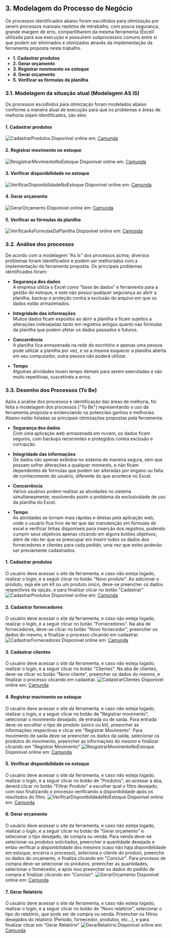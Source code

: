 ## 3. Modelagem do Processo de Negócio
Os processos identificados abaixo foram escolhidos para otimização por serem processos manuais repletos de retrabalho, com pouca segurança, grande margem de erro, compartilharem da mesma ferramenta (Excel) utilizada para sua execução e possuírem subprocessos comuns entre si que podem ser eliminados e otimizados através da implementação da ferramenta proposta neste trabalho.  
- **1. Cadastrar produtos**
- **2. Gerar orçamento**
- **3. Registrar movimento no estoque**
- **4. Gerar orçamento**
- **5. Verificar as fórmulas da planilha**

### 3.1. Modelagem da situação atual (Modelagem AS IS)
Os processos escolhidos para otimização foram modelados abaixo conforme a maneira atual de execução para que os problemas e áreas de melhoria sejam identificados, são eles:

#### 1. Cadastrar produtos
![CadastrarProdutos](images/bpmn/(As-Is)-1-Cadastrar-Produtos.png)
Disponível online em: [Camunda](https://modeler.cloud.camunda.io/share/70a327f8-1d79-4068-a80b-7f348e93504d)

#### 2. Registrar movimento no estoque
![ResgistrarMovimentoNoEstoque](images/bpmn/(As-Is)-2-Registrar-movimento-no-estoque.png)
Disponível online em: [Camunda](https://modeler.cloud.camunda.io/share/b060fecb-8e28-41b6-bc2d-dcb4a71d2b13)

#### 3. Verificar disponibilidade no estoque
![VerificarDisponibilidadeNoEstoque](images/bpmn/(As-Is)-3-Verificar-disponibilidade-no-estoque.png)
Disponível online em: [Camunda](https://modeler.cloud.camunda.io/share/2e4803af-2fe1-4ba3-8b2e-b94c8032bf88)

#### 4. Gerar orçamento
![GerarOrçamento](images/bpmn/(As-Is)-4-Gerar-orçamento.png)
Disponível online em: [Camunda](https://modeler.cloud.camunda.io/share/3319ae55-4aa2-4659-9530-3c96c93719a9)

#### 5. Verificar as fórmulas da planilha
![VerificarAsFormulasDaPlanilha](images/bpmn/(As-Is)-5-Verificar-as-formulas-da-planilha.png)
Disponível online em: [Camunda](https://modeler.cloud.camunda.io/share/9db1e703-689d-45a3-b39f-feb583207d54)

### 3.2. Análise dos processos
De acordo com a modelagem "As Is" dos processos acima, diversos problemas foram identificados e podem ser melhorados com a implementação da ferramenta proposta. Os principais problemas identificados foram:  

- **Segurança dos dados**  
A empresa utiliza o Excel como “base de dados” e ferramenta para a gestão do estoque, e este não possui qualquer segurança ao abrir a planilha, backup e proteção contra a exclusão do arquivo em que os dados estão armazenados.

- **Integridade das informações**  
Muitos dados ficam expostos ao abrir a planilha e ficam sujeitos a alterações indesejadas tanto em registros antigos quanto nas fórmulas da planilha que podem afetar os dados passados e futuros.

- **Concorrência**  
A planilha fica armazenada na rede do escritório e apenas uma pessoa pode utilizar a planilha por vez, e se a mesma esquecer a planilha aberta em seu computador, outra pessoa não poderá utilizar.

- **Tempo**  
Algumas atividades levam tempo demais para serem executadas e são muito repetitivas, suscetíveis a erros.

### 3.3.  Desenho dos Processos (To Be)
Após a análise dos processos e identificação das áreas de melhoria, foi feita a modelagem dos processos ("To Be") representando o uso da ferramenta proposta e evidenciando os potenciais ganhos e melhorias. Abaixo estão listadas as principais otimizações propostas pela ferramenta:

- **Segurança dos dados**  
Com uma aplicação web armazenada em nuvem, os dados ficam seguros, com backups recorrentes e protegidos contra exclusão e corrupção.

- **Integridade das informações**  
Os dados são apenas exibidos no sistema de maneira segura, sem que possam sofrer alterações a qualquer momento, e não ficam dependentes de fórmulas que podem ser alteradas por engano ou falta de conhecimento do usuário, diferente do que acontece no Excel.

- **Concorrência**  
Vários usuários podem realizar as atividades no sistema simultaneamente, resolvendo assim o problema da exclusividade de uso da planilha do Excel.

- **Tempo**  
As atividades se tornam mais rápidas e diretas pela aplicação web, onde o usuário fica livre de ter que dar manutenção em fórmulas de excel e verificar linhas disponíveis para inserção dos registros, podendo cumprir seus objetivos apenas clicando em alguns botões objetivos, além de não ter que se preocupar em inserir todos os dados dos fornecedores e clientes para cada pedido, uma vez que estes poderão ser previamente cadastrados.


#### 1. Cadastrar produtos
O usuário deve acessar o site da ferramenta, e caso não esteja logado, realizar o login, e a seguir clicar no botão "Novo produto". Ao adicionar o produto, seja ele um kit ou um produto único, deve-se preencher os dados respectivos da opção, e para finalizar clicar no botão "Cadastrar" 
![CadastrarProdutos](images/bpmn/(To-Be)-1-Cadastrar-Produtos.png)
Disponível online em: [Camunda](https://modeler.cloud.camunda.io/share/9c55d229-329e-4f8e-96cc-c29c2e12ec29)

#### 2. Cadastrar fornecedores
O usuário deve acessar o site da ferramenta, e caso não esteja logado, realizar o login, e a seguir clicar no botão "Fornecedores". Na aba de fornecedores, deve-se clicar no botão "Novo fornecedor", preencher os dados do mesmo, e finalizar o processo clicando em cadastrar.
![CadastrarFornecedores](images/bpmn/(To-Be)-2-Cadastrar-Fornecedores.png)
Disponível online em: [Camunda](https://modeler.cloud.camunda.io/share/a49c3f41-1cff-4eb2-b77c-5b7e12ed06aa)

#### 3. Cadastrar clientes
O usuário deve acessar o site da ferramenta, e caso não esteja logado, realizar o login, e a seguir clicar no botão "Clientes". Na aba de clientes, deve-se clicar no botão "Novo cliente", preencher os dados do mesmo, e finalizar o processo clicando em cadastrar.
![CadastrarClientes](images/bpmn/(To-Be)-3-Cadastrar-Clientes.png)
Disponível online em: [Camunda](https://modeler.cloud.camunda.io/share/c710523f-2b9f-4fc8-844f-1a489c649766)

#### 4. Registrar movimento no estoque
O usuário deve acessar o site da ferramenta, e caso não esteja logado, realizar o login, e a seguir clicar no botão de "Registrar movimento", selecionar o movimento desejado, de entrada ou de saída. Para entrada deve-se escolher o tipo de produto (único ou kit), preencher as informações respectivas e clicar em "Registrar Movimento". Para movimento de saída deve-se preencher os dados da saída, selecionar os produtos do movimento, preencher as informações do mesmo e finalizar clicando em "Registrar Movimento"
![ResgistrarMovimentoNoEstoque](images/bpmn/(To-Be)-4-Registrar-movimento-no-estoque.png)
Disponível online em: [Camunda](https://modeler.cloud.camunda.io/share/ac965f2f-c3f7-4a00-a83f-855b1a4ff396)

#### 5. Verificar disponibilidade no estoque
O usuário deve acessar o site da ferramenta, e caso não esteja logado, realizar o login, e a seguir clicar no botão de "Produtos", ao acessar a aba, deverá clicar no botão "Filtrar Produto" e escolher qual o filtro desejado, com isso finalizando o processo verificando a disponibilidade após os resultados do filtro.
![VerificarDisponibilidadeNoEstoque](images/bpmn/(To-Be)-5-Verificar-disponibilidade-no-estoque.png)
Disponível online em: [Camunda](https://modeler.cloud.camunda.io/share/b07e6266-5268-4a09-92f7-6fd8510b7ca2)

#### 6. Gerar orçamento
O usuário deve acessar o site da ferramenta, e caso não esteja logado, realizar o login, e a seguir clicar no botão de "Gerar orçamento" e selecionar o tipo desejado, de compra ou venda. Para venda deve-se selecionar os produtos solicitados, preencher a quantidade desejada e então verificar a disponibilidade dos mesmos (caso não haja disponibilidade em estoque, encerra o processo), seleciona o cliente do produto, preenche os dados do orçamento, e finaliza clicando em "Concluir". Para processo de compra deve-se selecionar os produtos, preencher as quantidades, selecionar o fornecedor, e após isso preencher os dados do pedido de compra e finalizar clicando em "Concluir".
![GerarOrçamento](images/bpmn/(To-Be)-6-Gerar-orçamento.png)
Disponível online em: [Camunda](https://modeler.cloud.camunda.io/share/a9d8adeb-42a0-40a5-bba9-4dd1445e7a08)

#### 7. Gerar Relatório
O usuário deve acessar o site da ferramenta, e caso não esteja logado, realizar o login, e a seguir clicar no botão de "Novo relatório", selecionar o tipo do relatório, que pode ser de compra ou venda. Preencher os filtros desejados do relatório (Período, fornecedor, produtos, etc...), e para finalizar clicar em "Gerar Relatório"
![GerarRelatório](images/bpmn/(To-Be)-7-Gerar-relatório.png)
Disponível online em: [Camunda](https://modeler.cloud.camunda.io/share/ff3c69fa-d6ec-4ecc-9732-b5521eee0a7d)
